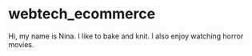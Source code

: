 # webtech_ecommerce

Hi, my name is Nina. I like to bake and knit. I also enjoy watching horror movies.
